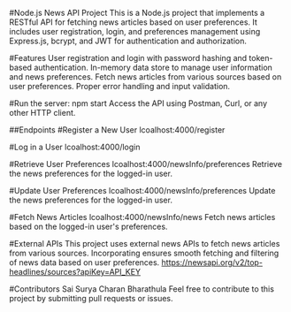 #Node.js News API Project
This is a Node.js project that implements a RESTful API for fetching news articles based on user preferences. It includes user registration, login, and preferences management using Express.js, bcrypt, and JWT for authentication and authorization.

#Features
User registration and login with password hashing and token-based authentication.
In-memory data store to manage user information and news preferences.
Fetch news articles from various sources based on user preferences.
Proper error handling and input validation.

#Run the server: npm start
Access the API using Postman, Curl, or any other HTTP client.

##Endpoints
#Register a New User
lcoalhost:4000/register

#Log in a User
lcoalhost:4000/login

#Retrieve User Preferences
lcoalhost:4000/newsInfo/preferences
Retrieve the news preferences for the logged-in user.

#Update User Preferences
lcoalhost:4000/newsInfo/preferences
Update the news preferences for the logged-in user.

#Fetch News Articles
lcoalhost:4000/newsInfo/news
Fetch news articles based on the logged-in user's preferences.

#External APIs
This project uses external news APIs to fetch news articles from various sources. Incorporating ensures smooth fetching and filtering of news data based on user preferences.
https://newsapi.org/v2/top-headlines/sources?apiKey=API_KEY

#Contributors
Sai Surya Charan Bharathula
Feel free to contribute to this project by submitting pull requests or issues.
